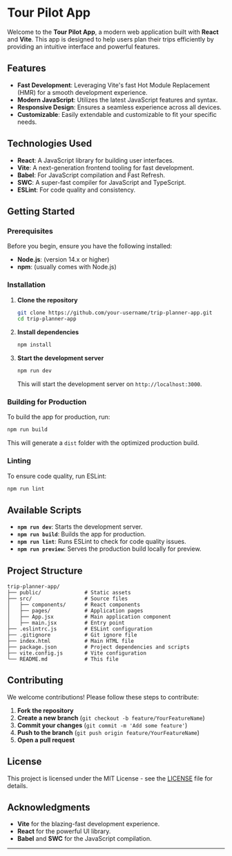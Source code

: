 # Tour Pilot App

Welcome to the **Tour Pilot App**, a modern web application built with **React** and **Vite**. This app is designed to help users plan their trips efficiently by providing an intuitive interface and powerful features.

## Features

- **Fast Development**: Leveraging Vite's fast Hot Module Replacement (HMR) for a smooth development experience.
- **Modern JavaScript**: Utilizes the latest JavaScript features and syntax.
- **Responsive Design**: Ensures a seamless experience across all devices.
- **Customizable**: Easily extendable and customizable to fit your specific needs.

## Technologies Used

- **React**: A JavaScript library for building user interfaces.
- **Vite**: A next-generation frontend tooling for fast development.
- **Babel**: For JavaScript compilation and Fast Refresh.
- **SWC**: A super-fast compiler for JavaScript and TypeScript.
- **ESLint**: For code quality and consistency.

## Getting Started

### Prerequisites

Before you begin, ensure you have the following installed:

- **Node.js**: (version 14.x or higher)
- **npm**: (usually comes with Node.js)

### Installation

1. **Clone the repository**

   ```bash
   git clone https://github.com/your-username/trip-planner-app.git
   cd trip-planner-app
   ```

2. **Install dependencies**

   ```bash
   npm install
   ```

3. **Start the development server**

   ```bash
   npm run dev
   ```

   This will start the development server on `http://localhost:3000`.

### Building for Production

To build the app for production, run:

```bash
npm run build
```

This will generate a `dist` folder with the optimized production build.

### Linting

To ensure code quality, run ESLint:

```bash
npm run lint
```

## Available Scripts

- **`npm run dev`**: Starts the development server.
- **`npm run build`**: Builds the app for production.
- **`npm run lint`**: Runs ESLint to check for code quality issues.
- **`npm run preview`**: Serves the production build locally for preview.

## Project Structure

```
trip-planner-app/
├── public/              # Static assets
├── src/                 # Source files
│   ├── components/      # React components
│   ├── pages/           # Application pages
│   ├── App.jsx          # Main application component
│   ├── main.jsx         # Entry point
├── .eslintrc.js         # ESLint configuration
├── .gitignore           # Git ignore file
├── index.html           # Main HTML file
├── package.json         # Project dependencies and scripts
├── vite.config.js       # Vite configuration
└── README.md            # This file
```

## Contributing

We welcome contributions! Please follow these steps to contribute:

1. **Fork the repository**
2. **Create a new branch** (`git checkout -b feature/YourFeatureName`)
3. **Commit your changes** (`git commit -m 'Add some feature'`)
4. **Push to the branch** (`git push origin feature/YourFeatureName`)
5. **Open a pull request**

## License

This project is licensed under the MIT License - see the [LICENSE](LICENSE) file for details.

## Acknowledgments

- **Vite** for the blazing-fast development experience.
- **React** for the powerful UI library.
- **Babel** and **SWC** for the JavaScript compilation.

---

